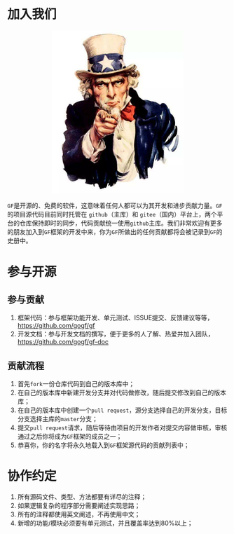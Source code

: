 
# 加入我们
<div align=center>
<img src="images/weneedyou.jpeg" width="300"/>
</div>

`GF`是开源的、免费的软件，这意味着任何人都可以为其开发和进步贡献力量。`GF`的项目源代码目前同时托管在 `github`（主库）和 `gitee`（国内）平台上，两个平台的仓库保持即时的同步，代码贡献统一使用`github`主库。我们非常欢迎有更多的朋友加入到`GF`框架的开发中来，你为`GF`所做出的任何贡献都将会被记录到`GF`的史册中。

# 参与开源

## 参与贡献

1. 框架代码：参与框架功能开发、单元测试、ISSUE提交、反馈建议等等，https://github.com/gogf/gf
1. 开发文档：参与开发文档的撰写，便于更多的人了解、热爱并加入团队，https://github.com/gogf/gf-doc

## 贡献流程

1. 首先`fork`一份仓库代码到自己的版本库中；
2. 在自己的版本库中新建开发分支并对代码做修改，随后提交修改到自己的版本库；
3. 在自己的版本库中创建一个`pull request`，源分支选择自己的开发分支，目标分支选择主库的`master`分支；
4. 提交`pull request`请求，随后等待由项目的开发作者对提交内容做审核，审核通过之后你将成为`GF`框架的成员之一；
5. 恭喜你，你的名字将永久地载入到`GF`框架源代码的贡献列表中；

# 协作约定

1. 所有源码文件、类型、方法都要有详尽的注释；
1. 如果逻辑复杂的程序部分需要阐述实现思路；
1. 所有的注释都使用英文阐述，不再使用中文；
1. 新增的功能/模块必须要有单元测试，并且覆盖率达到80%以上；












